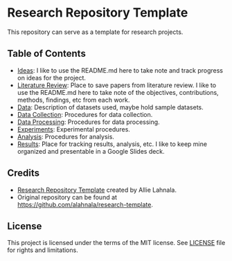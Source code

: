 # Research Repository Template

This repository can serve as a template for research projects.


## Table of Contents
- [Ideas](https://github.com/alahnala/research-template/tree/master/Ideas): I like to use the README.md here to take note and track progress on ideas for the project.
- [Literature Review](https://github.com/alahnala/research-template/tree/master/Literature-Review): Place to save papers from literature review. I like to use the README.md here to take note of the objectives, contributions, methods, findings, etc from each work.
- [Data](https://github.com/alahnala/research-template/tree/master/Data): Description of datasets used, maybe hold sample datasets.
- [Data Collection](https://github.com/alahnala/research-template/tree/master/Data-Collection): Procedures for data collection.
- [Data Processing](https://github.com/alahnala/research-template/tree/master/Data-Processing): Procedures for data processing.
- [Experiments](https://github.com/alahnala/research-template/tree/master/Experiments): Experimental procedures.
- [Analysis](https://github.com/alahnala/research-template/tree/master/Analysis): Procedures for analysis.
- [Results](https://github.com/alahnala/research-template/tree/master/Results): Place for tracking results, analysis, etc. I like to keep mine organized and presentable in a Google Slides deck.

## Credits

- [Research Repository Template](https://github.com/alahnala/research-template) created by Allie Lahnala. 
- Original repository can be found at https://github.com/alahnala/research-template.

## License

This project is licensed under the terms of the MIT license. See [LICENSE](https://github.com/alahnala/research-template/blob/master/LICENSE) file for rights and limitations.


